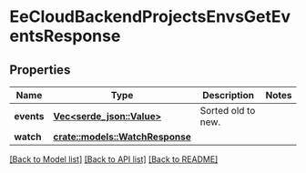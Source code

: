# EeCloudBackendProjectsEnvsGetEventsResponse

## Properties

Name | Type | Description | Notes
------------ | ------------- | ------------- | -------------
**events** | [**Vec<serde_json::Value>**](serde_json::Value.md) | Sorted old to new. | 
**watch** | [**crate::models::WatchResponse**](WatchResponse.md) |  | 

[[Back to Model list]](../README.md#documentation-for-models) [[Back to API list]](../README.md#documentation-for-api-endpoints) [[Back to README]](../README.md)


